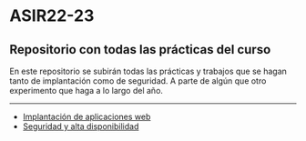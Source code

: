 # ASIR22-23
<h2 id="subtitulo">Repositorio con todas las prácticas del curso</h2>
En este repositorio se subirán todas las prácticas y trabajos que se hagan tanto de implantación como de seguridad. A parte de algún que otro experimento que haga a lo largo del año.

---
- [Implantación de aplicaciones web](https://github.com/Cesgilher/ASIR22-23/tree/main/Implantaci%C3%B3n%20de%20aplicaciones%20web)
- [Seguridad y alta disponibilidad](https://github.com/Cesgilher/ASIR22-23/tree/main/Seguridad%20y%20alta%20disponibilidad)